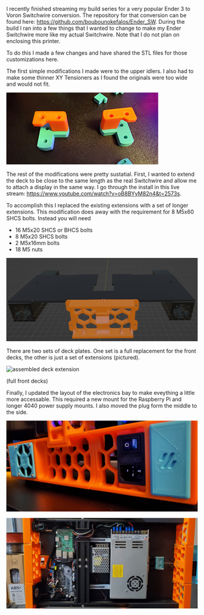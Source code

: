 I recently finished streaming my build series for a very popular Ender 3 to Voron Switchwire conversion. The repository for that conversion can be found here: https://github.com/boubounokefalos/Ender_SW. During the build I ran into a few things that I wanted to change to make my Ender Switchwire more like my actual Switchwire. Note that I do not plan on enclosing this printer.

To do this I made a few changes and have shared the STL files for those customizations here.

The first simple modifications I made were to the upper idlers. I also had to make some thinner XY Tensioners as I found the originals were too wide and would not fit.

![custom upper idlers](Images/5.jpg)

The rest of the modifications were pretty sustatial.  First, I wanted to extend the deck to be close to the same length as the real Switchwire and allow me to attach a display in the same way. I go through the install in this live stream: https://www.youtube.com/watch?v=oB8BYyM82n4&t=2573s.

To accomplish this I replaced the existing extensions with a set of longer extensions. This modification does away with the requirement for 8 M5x60 SHCS bolts. Instead you will need 
  - 16 M5x20 SHCS or BHCS bolts
  - 8 M5x20 SHCS bolts
  - 2 M5x16mm bolts
  - 18 M5 nuts

![extended deck parts](Images/6.png)

There are two sets of deck plates.  One set is a full replacement for the front decks, the other is just a set of extensions (pictured).

![assembled deck extension](Images/3.jpg)

(full front decks)

Finally, I updated the layout of the electronics bay to make eveything a little more accessable. This required a new mount for the Raspberry Pi and longer 4040 power supply mounts. I also moved the plug form the middle to the side.

![electronics bay layout](Images/1.jpg)

![electronics bay layout](Images/2.jpg)
